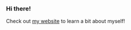 ### Hi there!

Check out [my website](https://brandon-joel-gonzalez.github.io/) to learn a bit about myself!
